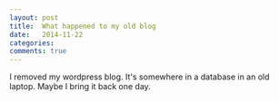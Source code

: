 ```yaml
---
layout: post
title:  What happened to my old blog
date:   2014-11-22
categories:
comments: true
---
```


I removed my wordpress blog. It's somewhere in a database in an old laptop. Maybe I bring it back one day.
